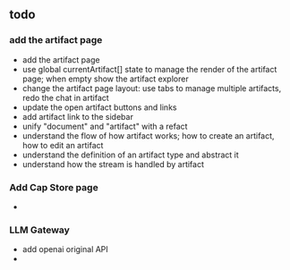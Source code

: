 ## todo

### add the artifact page

- add the artifact page
- use global currentArtifact[] state to manage the render of the artifact page; when empty show the artifact explorer
- change the artifact page layout: use tabs to manage multiple artifacts, redo the chat in artifact
- update the open artifact buttons and links
- add artifact link to the sidebar
- unify "document" and "artifact" with a refact
- understand the flow of how artifact works; how to create an artifact, how to edit an artifact
- understand the definition of an artifact type and abstract it
- understand how the stream is handled by artifact

### Add Cap Store page

-

### LLM Gateway

- add openai original API
-
